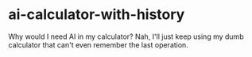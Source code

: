 # ai-calculator-with-history
Why would I need AI in my calculator? Nah, I'll just keep using my dumb calculator that can't even remember the last operation.
